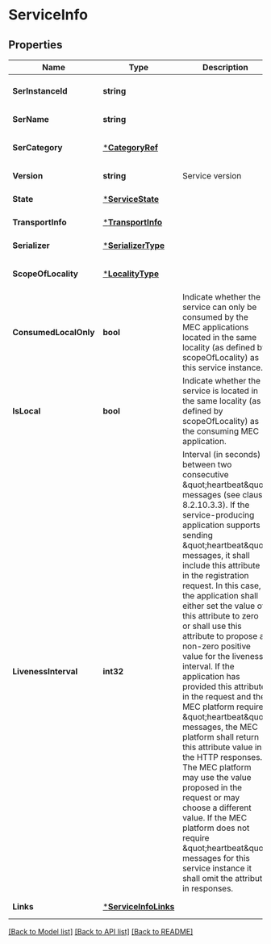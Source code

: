 # ServiceInfo

## Properties
Name | Type | Description | Notes
------------ | ------------- | ------------- | -------------
**SerInstanceId** | **string** |  | [optional] [default to null]
**SerName** | **string** |  | [default to null]
**SerCategory** | [***CategoryRef**](CategoryRef.md) |  | [optional] [default to null]
**Version** | **string** | Service version | [default to null]
**State** | [***ServiceState**](ServiceState.md) |  | [default to null]
**TransportInfo** | [***TransportInfo**](TransportInfo.md) |  | [default to null]
**Serializer** | [***SerializerType**](SerializerType.md) |  | [default to null]
**ScopeOfLocality** | [***LocalityType**](LocalityType.md) |  | [optional] [default to null]
**ConsumedLocalOnly** | **bool** | Indicate whether the service can only be consumed by the MEC applications located in the same locality (as defined by scopeOfLocality) as this  service instance. | [optional] [default to null]
**IsLocal** | **bool** | Indicate whether the service is located in the same locality (as defined by scopeOfLocality) as the consuming MEC application. | [optional] [default to null]
**LivenessInterval** | **int32** | Interval (in seconds) between two consecutive \&quot;heartbeat\&quot; messages (see clause 8.2.10.3.3). If the service-producing application supports sending \&quot;heartbeat\&quot; messages, it shall include this attribute in the registration request. In this case, the application shall either set the value of this attribute to zero or shall use this attribute to propose a non-zero positive value for the liveness interval. If the application has provided this attribute in the request and the MEC platform requires \&quot;heartbeat\&quot; messages, the MEC platform shall return this attribute value in the HTTP responses. The MEC platform may use the value proposed in the request or may choose a different value. If the MEC platform does not require \&quot;heartbeat\&quot; messages for this service instance it shall omit the attribute in responses. | [optional] [default to null]
**Links** | [***ServiceInfoLinks**](ServiceInfo__links.md) |  | [default to null]

[[Back to Model list]](../README.md#documentation-for-models) [[Back to API list]](../README.md#documentation-for-api-endpoints) [[Back to README]](../README.md)


